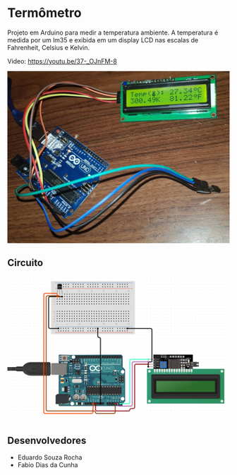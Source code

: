 ﻿# Termômetro
Projeto em Arduino para medir a temperatura ambiente.
A temperatura é medida por um lm35 e exibida em um display LCD nas escalas de Fahrenheit, Celsius e Kelvin.

Video: https://youtu.be/37-_OJnFM-8

![Imagem](imagens/Image.jpg)

## Circuito

![Circuito](imagens/Circuit.png)

## Desenvolvedores
- Eduardo Souza Rocha
- Fabio Dias da Cunha
